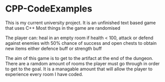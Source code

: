 # CPP-CodeExamples

This is my current university project.
It is an unfinished text based game that uses C++
Most things in the game are randomised

The player can:
  heal in an empty room if health < 100,
  attack or defend against enemies with 50% chance of success
  and open chests to obtain new items either defence buff or strength buff
  
The aim of this game is to get to the artifact at the end of the dungeon.
There are a ramdom amount of rooms the player must go through in order to get to the goal. 
It is a managable amount that will allow the player to experience every room I have coded.
